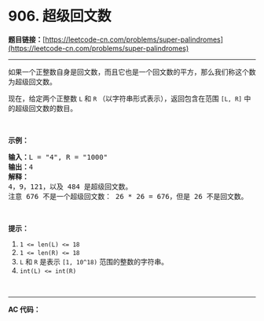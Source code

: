 # 906. 超级回文数

**题目链接：**[https://leetcode-cn.com/problems/super-palindromes](https://leetcode-cn.com/problems/super-palindromes)

---

<div class="content__1Y2H">
 <div class="notranslate">
  <p>如果一个正整数自身是回文数，而且它也是一个回文数的平方，那么我们称这个数为超级回文数。</p> 
  <p>现在，给定两个正整数&nbsp;<code>L</code> 和&nbsp;<code>R</code> （以字符串形式表示），返回包含在范围 <code>[L, R]</code> 中的超级回文数的数目。</p> 
  <p>&nbsp;</p> 
  <p><strong>示例：</strong></p> 
  <pre class="language-text"><strong>输入：</strong>L = "4", R = "1000"
<strong>输出：</strong>4
<strong>解释：
</strong>4，9，121，以及 484 是超级回文数。
注意 676 不是一个超级回文数： 26 * 26 = 676，但是 26 不是回文数。</pre> 
  <p>&nbsp;</p> 
  <p><strong>提示：</strong></p> 
  <ol> 
   <li><code>1 &lt;= len(L) &lt;= 18</code></li> 
   <li><code>1 &lt;= len(R) &lt;= 18</code></li> 
   <li><code>L</code> 和&nbsp;<code>R</code>&nbsp;是表示&nbsp;<code>[1, 10^18)</code>&nbsp;范围的整数的字符串。</li> 
   <li><code>int(L) &lt;= int(R)</code></li> 
  </ol> 
  <p>&nbsp;</p> 
 </div>
</div>

---

**AC 代码：**

```java

```
